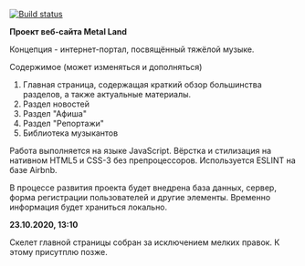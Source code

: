 [![Build status](https://ci.appveyor.com/api/projects/status/yqx2064gsyicgekn?svg=true)](https://ci.appveyor.com/project/Vasya24/project)

**Проект веб-сайта Metal Land**

Концепция - интернет-портал, посвящённый тяжёлой музыке.

Содержимое (может изменяться и дополняться)

1. Главная страница, содержащая краткий обзор большинства разделов, а также актуальные материалы.
1. Раздел новостей
1. Раздел "Афиша"
1. Раздел "Репортажи"
1. Библиотека музыкантов

Работа выполняется на языке JavaScript. Вёрстка и стилизация на нативном HTML5 и CSS-3 без препроцессоров. Используется ESLINT на базе Airbnb.

В процессе развития проекта будет внедрена база данных, сервер, форма регистрации пользователей и другие элементы. Временно информация будет храниться локально.

**23.10.2020, 13:10**

Скелет главной страницы собран за исключением мелких правок. К этому присутплю позже.